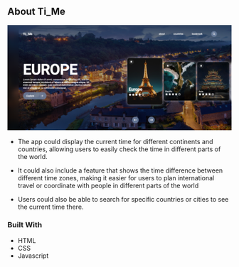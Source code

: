 ## About Ti_Me
<p align="center">
  <img width="800" src="https://github.com/Hasnaa-Abdel-Nasser/Ti_Me/blob/master/images/Screenshot%202022-11-10%20234319.png" alt="Screen">
</p>

* The app could display the current time for different continents and countries, allowing users to easily check the time in different parts of the world.

* It could also include a feature that shows the time difference between different time zones, making it easier for users to plan international travel or coordinate with people in different parts of the world

* Users could also be able to search for specific countries or cities to see the current time there.


### Built With
* HTML
* CSS
* Javascript
